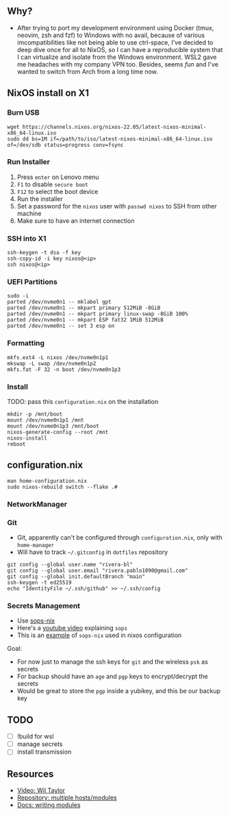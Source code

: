 ## Why?

- After trying to port my development environment using Docker (tmux, neovim, zsh and fzf) to Windows with no avail, because of various imcompatibilities like not being able to use ctrl-space, I've decided to deep dive once for all to NixOS, so I can have a reproducible system that I can virtualize and isolate from the Windows environment. WSL2 gave me headaches with my company VPN too. Besides, seems *fun* and I've wanted to switch from Arch from a long time now.

## NixOS install on X1

### Burn USB

```
wget https://channels.nixos.org/nixos-22.05/latest-nixos-minimal-x86_64-linux.iso
sudo dd bs=1M if=/path/to/iso/latest-nixos-minimal-x86_64-linux.iso of=/dev/sdb status=progress conv=fsync
```

### Run Installer

1. Press `enter` on Lenovo menu
2. `F1` to disable `secure boot`
3. `F12` to select the boot device
4. Run the installer
5. Set a password for the `nixos` user with `passwd nixos` to SSH from other machine
6. Make sure to have an internet connection

### SSH into X1

```
ssh-keygen -t dsa -f key
ssh-copy-id -i key nixos@<ip>
ssh nixos@<ip>
```

### UEFI Partitions

```
sudo -i
parted /dev/nvme0n1 -- mklabel gpt
parted /dev/nvme0n1 -- mkpart primary 512MiB -8GiB
parted /dev/nvme0n1 -- mkpart primary linux-swap -8GiB 100%
parted /dev/nvme0n1 -- mkpart ESP fat32 1MiB 512MiB
parted /dev/nvme0n1 -- set 3 esp on
```

### Formatting

```
mkfs.ext4 -L nixos /dev/nvme0n1p1
mkswap -L swap /dev/nvme0n1p2
mkfs.fat -F 32 -n boot /dev/nvme0n1p3
```

### Install

TODO: pass this `configuration.nix` on the installation

```
mkdir -p /mnt/boot
mount /dev/nvme0n1p1 /mnt
mount /dev/nvme0n1p3 /mnt/boot
nixos-generate-config --root /mnt
nixos-install
reboot
```

## configuration.nix

```
man home-configuration.nix
sudo nixos-rebuild switch --flake .#
```

### NetworkManager


### Git

- Git, apparently can't be configured through `configuration.nix`, only with `home-manager`
- Will have to track `~/.gitconfig` in `dotfiles` repository

```
git config --global user.name "rivera-bl"
git config --global user.email "rivera.pablo1090@gmail.com"
git config --global init.defaultBranch "main"
ssh-keygen -t ed25519
echo "IdentityFile ~/.ssh/github" >> ~/.ssh/config
```

### Secrets Management

- Use [sops-nix][4]
- Here's a [youtube video][5] explaining `sops`
- This is an [example][6] of `sops-nix` used in nixos configuration

Goal:
  - For now just to manage the ssh keys for `git` and the wireless `psk` as secrets
  - For backup should have an `age` and `pgp` keys to encrypt/decrypt the secrets
  - Would be great to store the `pgp` inside a yubikey, and this be our backup key

## TODO

- [ ] !build for wsl
- [ ] manage secrets
- [ ] install transmission

## Resources

- [Video: Wil Taylor][1]
- [Repository: multiple hosts/modules][2]
- [Docs: writing modules][3]

[1]: https://www.youtube.com/watch?v=mJbQ--iBc1U&list=PL-saUBvIJzOkjAw_vOac75v-x6EzNzZq-&index=8
[2]: https://github.com/jakubgs/nixos-config
[3]: https://nixos.org/manual/nixos/stable/index.html#sec-writing-modules
[4]: https://github.com/Mic92/sops-nix
[5]: https://www.youtube.com/watch?v=V2PRhxphH2w
[6]: https://nixos.wiki/wiki/Module
